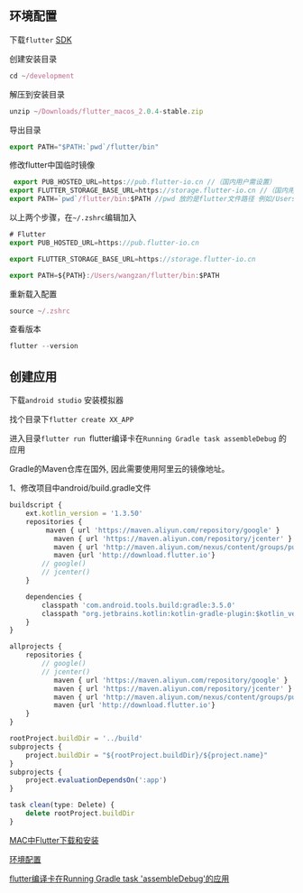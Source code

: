 

## 环境配置


下载`flutter`  [SDK](https://flutter.dev/docs/get-started/install/macos)


创建安装目录

```js
cd ~/development
```
解压到安装目录
```js
unzip ~/Downloads/flutter_macos_2.0.4-stable.zip
```

导出目录
```js
export PATH="$PATH:`pwd`/flutter/bin"
```

修改flutter中国临时镜像

```js
 export PUB_HOSTED_URL=https://pub.flutter-io.cn //（国内用户需设置）
export FLUTTER_STORAGE_BASE_URL=https://storage.flutter-io.cn //（国内用户需设置）
export PATH=`pwd`/flutter/bin:$PATH //pwd 放的是flutter文件路径 例如/Users
```

以上两个步骤，在`~/.zshrc`编辑加入
```js
# Flutter
export PUB_HOSTED_URL=https://pub.flutter-io.cn

export FLUTTER_STORAGE_BASE_URL=https://storage.flutter-io.cn

export PATH=${PATH}:/Users/wangzan/flutter/bin:$PATH
```
重新载入配置

```js
source ~/.zshrc
```
查看版本
```js
flutter --version
```

## 创建应用

下载`android studio` 安装模拟器

找个目录下`flutter create XX_APP`

进入目录`flutter run `flutter编译卡在`Running Gradle task assembleDebug` 的应用

Gradle的Maven仓库在国外, 因此需要使用阿里云的镜像地址。

1、修改项目中android/build.gradle文件

```js
buildscript {
    ext.kotlin_version = '1.3.50'
    repositories {
         maven { url 'https://maven.aliyun.com/repository/google' }
           maven { url 'https://maven.aliyun.com/repository/jcenter' }
           maven { url 'http://maven.aliyun.com/nexus/content/groups/public' }
           maven {url 'http://download.flutter.io'}
        // google()
        // jcenter()
    }

    dependencies {
        classpath 'com.android.tools.build:gradle:3.5.0'
        classpath "org.jetbrains.kotlin:kotlin-gradle-plugin:$kotlin_version"
    }
}

allprojects {
    repositories {
        // google()
        // jcenter()
           maven { url 'https://maven.aliyun.com/repository/google' }
           maven { url 'https://maven.aliyun.com/repository/jcenter' }
           maven { url 'http://maven.aliyun.com/nexus/content/groups/public' }
           maven {url 'http://download.flutter.io'}
    }
}

rootProject.buildDir = '../build'
subprojects {
    project.buildDir = "${rootProject.buildDir}/${project.name}"
}
subprojects {
    project.evaluationDependsOn(':app')
}

task clean(type: Delete) {
    delete rootProject.buildDir
}
```


[MAC中Flutter下载和安装](https://www.jianshu.com/p/db617d83b08c)

[环境配置](https://mp.weixin.qq.com/s/EO5c839JHQPaM4g82rvanA)

[flutter编译卡在Running Gradle task 'assembleDebug'的应用](https://zhuanlan.zhihu.com/p/142831353)

